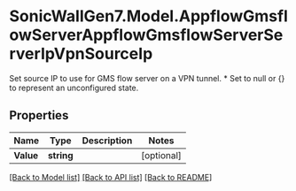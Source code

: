 # SonicWallGen7.Model.AppflowGmsflowServerAppflowGmsflowServerServerIpVpnSourceIp
Set source IP to use for GMS flow server on a VPN tunnel. * Set to null or {} to represent  an unconfigured state.

## Properties

Name | Type | Description | Notes
------------ | ------------- | ------------- | -------------
**Value** | **string** |  | [optional] 

[[Back to Model list]](../README.md#documentation-for-models) [[Back to API list]](../README.md#documentation-for-api-endpoints) [[Back to README]](../README.md)

